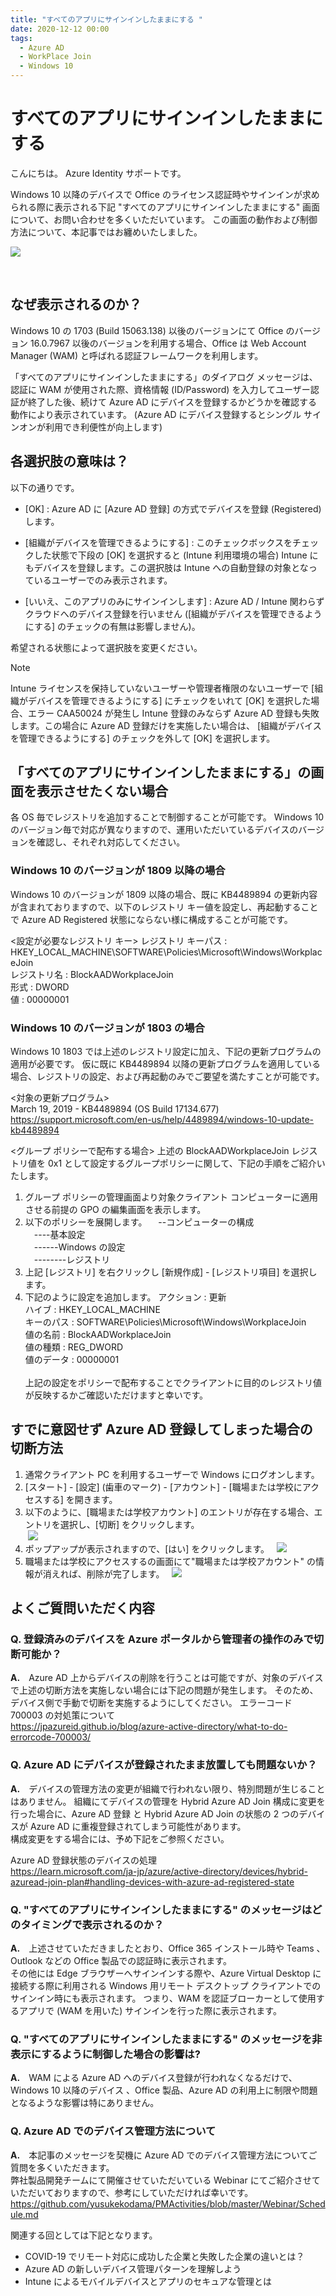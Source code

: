 ```yaml
---
title: "すべてのアプリにサインインしたままにする "
date: 2020-12-12 00:00
tags:
  - Azure AD
  - WorkPlace Join
  - Windows 10
---
```


# すべてのアプリにサインインしたままにする 

こんにちは。 Azure Identity サポートです。  

Windows 10 以降のデバイスで Office のライセンス認証時やサインインが求められる際に表示される下記 "すべてのアプリにサインインしたままにする" 画面について、お問い合わせを多くいただいています。
この画面の動作および制御方法について、本記事ではお纏めいたしました。  


![](./WorkPlaceJoin/WorkPlaceJoin.png)

  
## なぜ表示されるのか？
Windows 10 の 1703 (Build 15063.138) 以後のバージョンにて Office のバージョン 16.0.7967 以後のバージョンを利用する場合、Office は Web Account Manager (WAM) と呼ばれる認証フレームワークを利用します。  

「すべてのアプリにサインインしたままにする」のダイアログ メッセージは、認証に WAM が使用された際、資格情報 (ID/Password) を入力してユーザー認証が終了した後、続けて Azure AD にデバイスを登録するかどうかを確認する動作により表示されています。  (Azure AD にデバイス登録するとシングル サインオンが利用でき利便性が向上します)



## 各選択肢の意味は？
以下の通りです。

- [OK] : Azure AD に [Azure AD 登録] の方式でデバイスを登録 (Registered) します。

- [組織がデバイスを管理できるようにする] : このチェックボックスをチェックした状態で下段の [OK] を選択すると (Intune 利用環境の場合) Intune にもデバイスを登録します。この選択肢は Intune への自動登録の対象となっているユーザーでのみ表示されます。

- [いいえ、このアプリのみにサインインします] : Azure AD / Intune 関わらずクラウドへのデバイス登録を行いません ([組織がデバイスを管理できるようにする] のチェックの有無は影響しません)。

希望される状態によって選択肢を変更ください。

>[!NOTE]
> Intune ライセンスを保持していないユーザーや管理者権限のないユーザーで [組織がデバイスを管理できるようにする] にチェックをいれて [OK] を選択した場合、エラー CAA50024 が発生し Intune 登録のみならず Azure AD 登録も失敗します。この場合に Azure AD 登録だけを実施したい場合は、 [組織がデバイスを管理できるようにする] のチェックを外して [OK] を選択します。



## 「すべてのアプリにサインインしたままにする」の画面を表示させたくない場合  
各 OS 毎でレジストリを追加することで制御することが可能です。
Windows 10 のバージョン毎で対応が異なりますので、運用いただいているデバイスのバージョンを確認し、それぞれ対応してください。
 
### Windows 10 のバージョンが 1809 以降の場合  
Windows 10 のバージョンが 1809 以降の場合、既に KB4489894 の更新内容が含まれておりますので、以下のレジストリ キー値を設定し、再起動することで Azure AD Registered 状態にならない様に構成することが可能です。
 
<設定が必要なレジストリ キー>
 レジストリ キーパス : HKEY_LOCAL_MACHINE\SOFTWARE\Policies\Microsoft\Windows\WorkplaceJoin  
 レジストリ名 : BlockAADWorkplaceJoin  
 形式 : DWORD  
 値 : 00000001    
  
  
### Windows 10 のバージョンが 1803 の場合  
Windows 10 1803 では上述のレジストリ設定に加え、下記の更新プログラムの適用が必要です。
仮に既に KB4489894 以降の更新プログラムを適用している場合、レジストリの設定、および再起動のみでご要望を満たすことが可能です。
 
<対象の更新プログラム>  
  March 19, 2019 - KB4489894 (OS Build 17134.677) 
  <https://support.microsoft.com/en-us/help/4489894/windows-10-update-kb4489894> 
   
   
<グループ ポリシーで配布する場合>
上述の BlockAADWorkplaceJoin レジストリ値を 0x1 として設定するグループポリシーに関して、下記の手順をご紹介いたします。
1. グループ ポリシーの管理画面より対象クライアント コンピューターに適用させる前提の GPO の編集画面を表示します。
2. 以下のポリシーを展開します。
　--コンピューターの構成  
　----基本設定  
　------Windows の設定  
　--------レジストリ
3. 上記 [レジストリ] を右クリックし [新規作成] - [レジストリ項目] を選択します。
4. 下記のように設定を追加します。
  アクション : 更新  
  ハイブ : HKEY_LOCAL_MACHINE  
  キーのパス : SOFTWARE\Policies\Microsoft\Windows\WorkplaceJoin  
  値の名前 : BlockAADWorkplaceJoin  
  値の種類 : REG_DWORD  
  値のデータ : 00000001  
   
上記の設定をポリシーで配布することでクライアントに目的のレジストリ値が反映するかご確認いただけますと幸いです。
  

  
## すでに意図せず Azure AD 登録してしまった場合の切断方法  
1. 通常クライアント PC を利用するユーザーで Windows にログオンします。  
2. [スタート] - [設定] (歯車のマーク) - [アカウント] - [職場または学校にアクセスする] を開きます。  
3. 以下のように、[職場または学校アカウント] のエントリが存在する場合、エントリを選択し、[切断] をクリックします。  
 ![](./WorkPlaceJoin/WorkPlaceJoin1.png)  
4. ポップアップが表示されますので、[はい] をクリックします。 
 ![](./WorkPlaceJoin/WorkPlaceJoin2.png)  
5. 職場または学校にアクセスするの画面にて"職場または学校アカウント" の情報が消えれば、削除が完了します。
  ![](./WorkPlaceJoin/WorkPlaceJoin3.png)



## よくご質問いただく内容  
### **Q. 登録済みのデバイスを Azure ポータルから管理者の操作のみで切断可能か？**  
**A.**　Azure AD 上からデバイスの削除を行うことは可能ですが、対象のデバイスで上述の切断方法を実施しない場合には下記の問題が発生します。
そのため、デバイス側で手動で切断を実施するようにしてください。
エラーコード 700003 の対処策について  
https://jpazureid.github.io/blog/azure-active-directory/what-to-do-errorcode-700003/  
  
  
### **Q. Azure AD にデバイスが登録されたまま放置しても問題ないか？**  
**A.**　デバイスの管理方法の変更が組織で行われない限り、特別問題が生じることはありません。
組織にてデバイスの管理を Hybrid Azure AD Join 構成に変更を行った場合に、Azure AD 登録 と Hybrid Azure AD Join の状態の 2 つのデバイスが Azure AD に重複登録されてしまう可能性があります。  
構成変更をする場合には、予め下記をご参照ください。  
  
Azure AD 登録状態のデバイスの処理  
https://learn.microsoft.com/ja-jp/azure/active-directory/devices/hybrid-azuread-join-plan#handling-devices-with-azure-ad-registered-state

  
### **Q. "すべてのアプリにサインインしたままにする" のメッセージはどのタイミングで表示されるのか？**  
**A.**　上述させていただきましたとおり、Office 365 インストール時や Teams 、Outlook などの Office 製品での認証時に表示されます。  
その他には Edge ブラウザーへサインインする際や、Azure Virtual Desktop に接続する際に利用される Windows 用リモート デスクトップ クライアントでのサインイン時にも表示されます。
つまり、WAM を認証ブローカーとして使用するアプリで (WAM を用いた) サインインを行った際に表示されます。
  
  
### **Q. "すべてのアプリにサインインしたままにする" のメッセージを非表示にするように制御した場合の影響は?**  
**A.**　WAM による Azure AD へのデバイス登録が行われなくなるだけで、Windows 10 以降のデバイス 、Office 製品、Azure AD の利用上に制限や問題となるような影響は特にありません。  
  
  
### **Q. Azure AD でのデバイス管理方法について**  
**A.**　本記事のメッセージを契機に Azure AD でのデバイス管理方法についてご質問を多くいただきます。  
弊社製品開発チームにて開催させていただいている Webinar にてご紹介させていただいておりますので、参考にしていただければ幸いです。  
https://github.com/yusukekodama/PMActivities/blob/master/Webinar/Schedule.md
  
関連する回としては下記となります。  
- COVID-19 でリモート対応に成功した企業と失敗した企業の違いとは？  
- Azure AD の新しいデバイス管理パターンを理解しよう  
- Intune によるモバイルデバイスとアプリのセキュアな管理とは  
